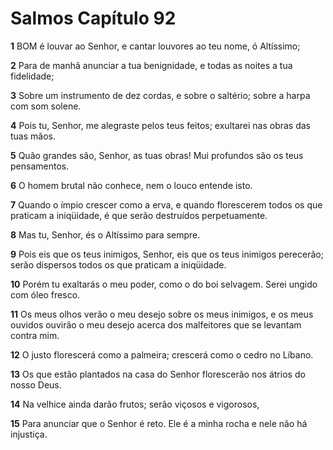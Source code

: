 # Salmos Capítulo 92

**1** 	BOM é louvar ao Senhor, e cantar louvores ao teu nome, ó Altíssimo;

**2** 	Para de manhã anunciar a tua benignidade, e todas as noites a tua fidelidade;

**3** 	Sobre um instrumento de dez cordas, e sobre o saltério; sobre a harpa com som solene.

**4** 	Pois tu, Senhor, me alegraste pelos teus feitos; exultarei nas obras das tuas mãos.

**5** 	Quão grandes são, Senhor, as tuas obras! Mui profundos são os teus pensamentos.

**6** 	O homem brutal não conhece, nem o louco entende isto.

**7** 	Quando o ímpio crescer como a erva, e quando florescerem todos os que praticam a iniqüidade, é que serão destruídos perpetuamente.

**8** 	Mas tu, Senhor, és o Altíssimo para sempre.

**9** 	Pois eis que os teus inimigos, Senhor, eis que os teus inimigos perecerão; serão dispersos todos os que praticam a iniqüidade.

**10** 	Porém tu exaltarás o meu poder, como o do boi selvagem. Serei ungido com óleo fresco.

**11** 	Os meus olhos verão o meu desejo sobre os meus inimigos, e os meus ouvidos ouvirão o meu desejo acerca dos malfeitores que se levantam contra mim.

**12** 	O justo florescerá como a palmeira; crescerá como o cedro no Líbano.

**13** 	Os que estão plantados na casa do Senhor florescerão nos átrios do nosso Deus.

**14** 	Na velhice ainda darão frutos; serão viçosos e vigorosos,

**15** 	Para anunciar que o Senhor é reto. Ele é a minha rocha e nele não há injustiça.

